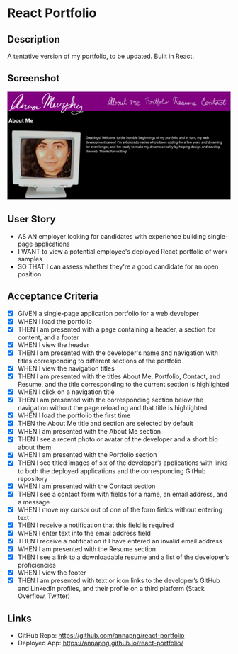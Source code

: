 # React Portfolio

## Description

A tentative version of my portfolio, to be updated. Built in React.

## Screenshot

![alt text](./react-portfolio/src/assets/Screenshot.png/)
 
## User Story
 - AS AN employer looking for candidates with experience building single-page applications
 - I WANT to view a potential employee's deployed React portfolio of work samples
 - SO THAT I can assess whether they're a good candidate for an open position

## Acceptance Criteria 
- [x] GIVEN a single-page application portfolio for a web developer
- [x] WHEN I load the portfolio
- [x] THEN I am presented with a page containing a header, a section for content, and a footer
- [x] WHEN I view the header
- [x] THEN I am presented with the developer's name and navigation with titles corresponding to different sections of the portfolio
- [x] WHEN I view the navigation titles
- [x] THEN I am presented with the titles About Me, Portfolio, Contact, and Resume, and the title corresponding to the current section is highlighted
- [x] WHEN I click on a navigation title
- [x] THEN I am presented with the corresponding section below the navigation without the page reloading and that title is highlighted
- [x] WHEN I load the portfolio the first time
- [x] THEN the About Me title and section are selected by default
- [x] WHEN I am presented with the About Me section
- [x] THEN I see a recent photo or avatar of the developer and a short bio about them
- [x] WHEN I am presented with the Portfolio section
- [x] THEN I see titled images of six of the developer’s applications with links to both the deployed applications and the corresponding GitHub repository
- [x] WHEN I am presented with the Contact section
- [x] THEN I see a contact form with fields for a name, an email address, and a message
- [x] WHEN I move my cursor out of one of the form fields without entering text
- [x] THEN I receive a notification that this field is required
- [x] WHEN I enter text into the email address field
- [x] THEN I receive a notification if I have entered an invalid email address
- [x] WHEN I am presented with the Resume section
- [x] THEN I see a link to a downloadable resume and a list of the developer’s proficiencies
- [x] WHEN I view the footer
- [x] THEN I am presented with text or icon links to the developer’s GitHub and LinkedIn profiles, and their profile on a third platform (Stack Overflow, Twitter) 

## Links

- GitHub Repo: https://github.com/annapng/react-portfolio
- Deployed App: https://annapng.github.io/react-portfolio/